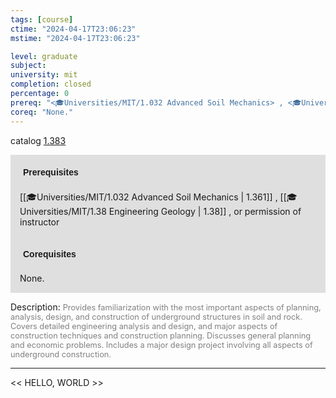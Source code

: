 ```yaml
---
tags: [course]
ctime: "2024-04-17T23:06:23"
mstime: "2024-04-17T23:06:23"

level: graduate
subject: 
university: mit
completion: closed
percentage: 0
prereq: "<🎓Universities/MIT/1.032 Advanced Soil Mechanics> , <🎓Universities/MIT/1.38 Engineering Geology> , or permission of instructor"
coreq: "None."
---
```


catalog [1.383](http://student.mit.edu/catalog/m1b.html#1.383)

<span style="display: block; padding: 15px; background-color: rgb(100, 100, 100, 0.2);"><font id="m_prereq265_0" style="display: block; font-family: Arial, sans-serif; font-weight: bold; padding: 5px">Prerequisites</font><br><span id="prereq265_0">[[🎓Universities/MIT/1.032 Advanced Soil Mechanics | 1.361]] , [[🎓Universities/MIT/1.38 Engineering Geology | 1.38]] , or permission of instructor</span></span>
<span style="display: block; padding: 15px; background-color: rgb(100, 100, 100, 0.2);"><font id="m_coreq265_0" style="display: block; font-family: Arial, sans-serif; font-weight: bold; padding: 5px">Corequisites</font><br><span id="coreq265_0">None.</span></span>

<font style="">Description:</font>
<font style="color: grey; font-size: 0.8rem;">Provides familiarization with the most important aspects of planning, analysis, design, and construction of underground structures in soil and rock. Covers detailed engineering analysis and design, and major aspects of construction techniques and construction planning. Discusses general planning and economic problems. Includes a major design project involving all aspects of underground construction.</font>



---

<< HELLO, WORLD >>
